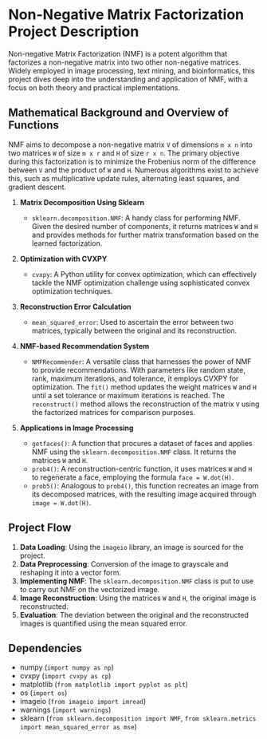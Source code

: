 # Non-Negative Matrix Factorization Project Description

Non-negative Matrix Factorization (NMF) is a potent algorithm that factorizes a non-negative matrix into two other non-negative matrices. Widely employed in image processing, text mining, and bioinformatics, this project dives deep into the understanding and application of NMF, with a focus on both theory and practical implementations.

## Mathematical Background and Overview of Functions

NMF aims to decompose a non-negative matrix `V` of dimensions `m x n` into two matrices `W` of size `m x r` and `H` of size `r x n`. The primary objective during this factorization is to minimize the Frobenius norm of the difference between `V` and the product of `W` and `H`. Numerous algorithms exist to achieve this, such as multiplicative update rules, alternating least squares, and gradient descent.

1. **Matrix Decomposition Using Sklearn**
    - `sklearn.decomposition.NMF`: A handy class for performing NMF. Given the desired number of components, it returns matrices `W` and `H` and provides methods for further matrix transformation based on the learned factorization.

2. **Optimization with CVXPY**
    - `cvxpy`: A Python utility for convex optimization, which can effectively tackle the NMF optimization challenge using sophisticated convex optimization techniques.

3. **Reconstruction Error Calculation**
    - `mean_squared_error`: Used to ascertain the error between two matrices, typically between the original and its reconstruction.

4. **NMF-based Recommendation System**
    - `NMFRecommender`: A versatile class that harnesses the power of NMF to provide recommendations. With parameters like random state, rank, maximum iterations, and tolerance, it employs CVXPY for optimization. The `fit()` method updates the weight matrices `W` and `H` until a set tolerance or maximum iterations is reached. The `reconstruct()` method allows the reconstruction of the matrix `V` using the factorized matrices for comparison purposes.

5. **Applications in Image Processing**
    - `getfaces()`: A function that procures a dataset of faces and applies NMF using the `sklearn.decomposition.NMF` class. It returns the matrices `W` and `H`.
    - `prob4()`: A reconstruction-centric function, it uses matrices `W` and `H` to regenerate a face, employing the formula `face = W.dot(H)`.
    - `prob5()`: Analogous to `prob4()`, this function recreates an image from its decomposed matrices, with the resulting image acquired through `image = W.dot(H)`.

## Project Flow

1. **Data Loading**: Using the `imageio` library, an image is sourced for the project.
2. **Data Preprocessing**: Conversion of the image to grayscale and reshaping it into a vector form.
3. **Implementing NMF**: The `sklearn.decomposition.NMF` class is put to use to carry out NMF on the vectorized image.
4. **Image Reconstruction**: Using the matrices `W` and `H`, the original image is reconstructed.
5. **Evaluation**: The deviation between the original and the reconstructed images is quantified using the mean squared error.

## Dependencies

- numpy (`import numpy as np`)
- cvxpy (`import cvxpy as cp`)
- matplotlib (`from matplotlib import pyplot as plt`)
- os (`import os`)
- imageio (`from imageio import imread`)
- warnings (`import warnings`)
- sklearn (`from sklearn.decomposition import NMF`, `from sklearn.metrics import mean_squared_error as mse`)
